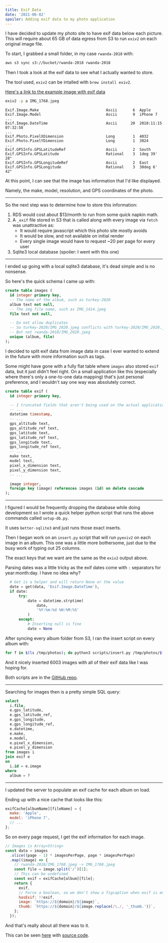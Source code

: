 ```yaml
---
title: Exif Data
date: '2021-06-02'
spoiler: Adding exif data to my photo application
---
```


I have decided to update my photo site to have exif data below each picture.
This will require about 65 GB of data egress from S3 to run `exiv2` on each
original image file.

To start, I grabbed a small folder, in my case `rwanda-2018` with:

```sh
aws s3 sync s3://bucket/rwanda-2018 rwanda-2018
```

Then I took a look at the exif data to see what I actually wanted to store.

The tool used, `exiv2` can be intalled with `brew install exiv2`.

[Here's a link to the example image with exif data](https://photos.dylan.is/rwanda-2018/IMG_1768.jpeg)

```sh
exiv2 -p a IMG_1768.jpeg
```

```text
Exif.Image.Make                              Ascii       6  Apple
Exif.Image.Model                             Ascii       9  iPhone 7
...
Exif.Image.DateTime                          Ascii      20  2018:11:15 07:32:58
...
Exif.Photo.PixelXDimension                   Long        1  4032
Exif.Photo.PixelYDimension                   Long        1  3024
...
Exif.GPSInfo.GPSLatitudeRef                  Ascii       2  South
Exif.GPSInfo.GPSLatitude                     Rational    3  1deg 39' 28"
Exif.GPSInfo.GPSLongitudeRef                 Ascii       2  East
Exif.GPSInfo.GPSLongitude                    Rational    3  30deg 6' 42"
```

At this point, I can see that the image has information that I'd like displayed.

Namely, the make, model, resolution, and GPS coordinates of the photo.

---

So the next step was to determine how to store this information:

1. RDS would cost about $13/month to run from some quick napkin math.
2. A `_exif` file stored in S3 that is called along with every image via `fetch`
  was unattractive as:
    * It would require javascript which this photo site mostly avoids
    * It would be slow, and not available on initial render
    * Every single image would have to request ~20 per page for every user
3. Sqlite3 local database (spoiler: I went with this one)

---

I ended up going with a local sqlite3 database, it's dead simple and is no nonsense.

So here's the quick schema I came up with:

```sql
create table images (
  id integer primary key,
  -- The name of the album, such as turkey-2020
  album text not null,
  -- The img file name, such as IMG_1414.jpeg
  file text not null,

  -- Do not allow duplicates
  -- So turkey-2020/IMG_2020.jpeg conflicts with turkey-2020/IMG_2020.jpeg
  -- But not rwanda-2018/IMG_2020.jpeg
  unique (album, file)
);
```

I decided to split exif data from image data in case I ever wanted to extend in the future
with more information such as tags.

Some might have gone with a fully flat table where `images` also stored `exif` data, but
it just didn't feel right. On a small application like this (especially where there's only
a one-to-one data mapping) that's just personal preference, and I wouldn't say one way
was absolutely correct.

```sql
create table exif (
  id integer primary key,

  -- I truncated fields that aren't being used on the actual application
  -- ...
  datetime timestamp,
  -- ...
  gps_altitude text,
  gps_altitude_ref text,
  gps_latitude text,
  gps_latitude_ref text,
  gps_longitude text,
  gps_longitude_ref text,
  -- ...
  make text,
  model text,
  pixel_x_dimension text,
  pixel_y_dimension text,
  -- ...

  image integer,
  foreign key (image) references images (id) on delete cascade
);

```

---


I figured I would be frequently dropping the database while doing development so
I wrote a quick helper python script that runs the above commands called `setup-db.py`.

It uses `better-sqlite3` and just runs those exact inserts.

Then I began work on an `insert.py` script that will run `pyexiv2` on each image
in an album. This one was a little more bothersome, just due to the busy work of
typing out 25 columns.

The exact keys that we want are the same as the `exiv2` output above.

Parsing dates was a little tricky as the exif dates come with `:` separators for
year:month:day. I have no idea why?

```python
  # Get is a helper and will return None or the value
  date = get(data, 'Exif.Image.DateTime'),
  if date:
      try:
          date = datetime.strptime(
              date,
              '%Y:%m:%d %H:%M:%S'
          )
      except:
          # Inserting null is fine
          date = None
```

After syncing every album folder from S3, I ran the insert script on every
album with:

```sh
for f in $(ls /tmp/photos); do python3 scripts/insert.py /tmp/photos/$f; done
```

And it nicely inserted 6003 images with all of their exif data like I was
hoping for.

Both scripts are in the [GitHub repo](https://github.com/dylanarmstrong/photos).

---

Searching for images then is a pretty simple SQL query:

```sql
select
  i.file,
  e.gps_latitude,
  e.gps_latitude_ref,
  e.gps_longitude,
  e.gps_longitude_ref,
  e.datetime,
  e.make,
  e.model,
  e.pixel_x_dimension,
  e.pixel_y_dimension
from images i
join exif e
on
  i.id = e.image
where
  album = ?
```

---

I updated the server to populate an exif cache for each album on load.

Ending up with a nice cache that looks like this:

```js
exifCache[albumName][fileName] = {
  make: 'Apple',
  model: 'iPhone 7',
  // ...
};
```

So on every page request, I get the exif information for each image.

```js
// Images is Array<String>
const data = images
  .slice((page - 1) * imagesPerPage, page * imagesPerPage)
  .map((image) => {
    // rwanda-2018/IMG_1768.jpeg -> IMG_1768.jpeg
    const file = image.split('/')[1];
    // This can be undefined
    const exif = exifCache[album][file];
    return {
      exif,
      // Force a boolean, so we don't show a figcaption when exif is empty
      hasExif: !!exif,
      image: `https://${domain}/${image}`,
      thumb: `https://${domain}/${image.replace(/\./, '_thumb.')}`,
    };
  });
```

And that's really about all there was to it.

This can be seen [here](https://dylan.is/photos) with
[source code](https://github.com/dylanarmstrong/photos).
